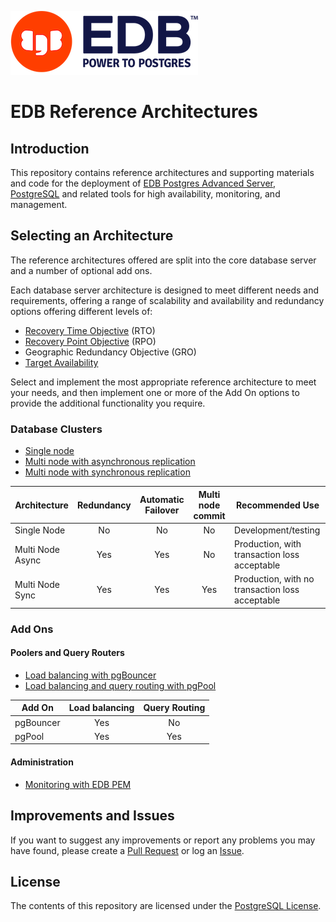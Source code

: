 ![EDB Logo](images/logo.png "EDB Logo")

# EDB Reference Architectures

## Introduction

This repository contains reference architectures and supporting materials and 
code for the deployment of 
[EDB Postgres Advanced Server](https://www.enterprisedb.com/products/edb-postgres-advanced-server-secure-ha-oracle-compatible),
[PostgreSQL](https://www.postgresql.org) and related tools for high availability,
monitoring, and management.

## Selecting an Architecture

The reference architectures offered are split into the core database server
and a number of optional add ons.

Each database server architecture is designed to meet different needs and 
requirements, offering a range of scalability and availability and redundancy
options offering different levels of:

* [Recovery Time Objective](https://en.wikipedia.org/wiki/Disaster_recovery#Recovery_Time_Objective) (RTO)
* [Recovery Point Objective](https://en.wikipedia.org/wiki/Disaster_recovery#Recovery_Point_Objective) (RPO)
* Geographic Redundancy Objective (GRO)
* [Target Availability](https://en.wikipedia.org/wiki/Availability)

Select and implement the most appropriate reference architecture to meet your
needs, and then implement one or more of the Add On options to provide the
additional functionality you require.

### Database Clusters

* [Single node](single-node)
* [Multi node with asynchronous replication](multi-node-async)
* [Multi node with synchronous replication](multi-node-sync)

Architecture     | Redundancy | Automatic Failover | Multi node commit | Recommended Use                                 |
-----------------|:----------:|:------------------:|:-----------------:|-------------------------------------------------|
Single Node      | No         | No                 | No                | Development/testing                             |
Multi Node Async | Yes        | Yes                | No                | Production, with transaction loss acceptable    |
Multi Node Sync  | Yes        | Yes                | Yes               | Production, with no transaction loss acceptable |

### Add Ons

#### Poolers and Query Routers

* [Load balancing with pgBouncer](pgbouncer)
* [Load balancing and query routing with pgPool](pgpool)

Add On    | Load balancing | Query Routing |
----------|:--------------:|:-------------:|
pgBouncer | Yes            | No            |
pgPool    | Yes            | Yes           |

#### Administration

* [Monitoring with EDB PEM](edb-pem)
<!--
* [Backup & Recovery with EDB BART](edb-bart)
-->
## Improvements and Issues

If you want to suggest any improvements or report any problems you may have 
found, please create a 
[Pull Request](https://github.com/EnterpriseDB/edb-ref-archs/pulls) or log an
[Issue](https://github.com/EnterpriseDB/edb-ref-archs/issues).

## License

The contents of this repository are licensed under the 
[PostgreSQL License](LICENSE.md).